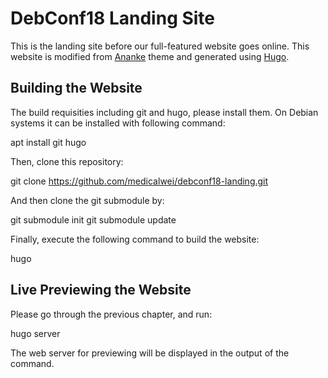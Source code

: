 DebConf18 Landing Site
======================

This is the landing site before our full-featured website goes online.  This
website is modified from
[Ananke](https://github.com/budparr/gohugo-theme-ananke) theme and generated
using [Hugo](https://gohugo.io/).

Building the Website
--------------------
The build requisities including git and hugo, please install them.  On Debian
systems it can be installed with following command:

  apt install git hugo

Then, clone this repository:

  git clone https://github.com/medicalwei/debconf18-landing.git

And then clone the git submodule by:

  git submodule init
  git submodule update

Finally, execute the following command to build the website:

  hugo

Live Previewing the Website
---------------------------

Please go through the previous chapter, and run:

  hugo server

The web server for previewing will be displayed in the output of the command.
